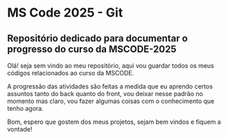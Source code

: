 # MS Code 2025 - Git 

## Repositório dedicado para documentar o progresso do curso da MSCODE-2025

 Olá! seja sem vindo ao meu repositório, aqui vou guardar todos os meus códigos relacionados ao curso da MSCODE.

A progressão das atividades são feitas a medida que eu aprendo certos assuntos tanto do back quanto do front, vou deixar nesse padrão no momento mas claro, vou fazer algumas coisas com o conhecimento que tenho agora.

Bom, espero que gostem dos meus projetos, sejam bem vindos e fiquem a vontade!